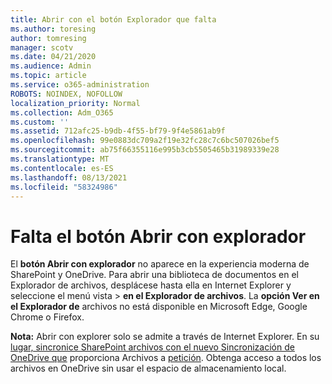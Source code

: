 ```yaml
---
title: Abrir con el botón Explorador que falta
ms.author: toresing
author: tomresing
manager: scotv
ms.date: 04/21/2020
ms.audience: Admin
ms.topic: article
ms.service: o365-administration
ROBOTS: NOINDEX, NOFOLLOW
localization_priority: Normal
ms.collection: Adm_O365
ms.custom: ''
ms.assetid: 712afc25-b9db-4f55-bf79-9f4e5861ab9f
ms.openlocfilehash: 99e0883dc709a2f19e32fc28c7c6bc507026bef5
ms.sourcegitcommit: ab75f66355116e995b3cb5505465b31989339e28
ms.translationtype: MT
ms.contentlocale: es-ES
ms.lasthandoff: 08/13/2021
ms.locfileid: "58324986"
---
```

# <a name="the-open-with-explorer-button-is-missing"></a>Falta el botón Abrir con explorador

El **botón Abrir con explorador** no aparece en la experiencia moderna de SharePoint y OneDrive. Para abrir una biblioteca de documentos en el Explorador de archivos, desplácese hasta ella en Internet Explorer y seleccione el menú vista \> **en el Explorador de archivos**. La **opción Ver en el Explorador de** archivos no está disponible en Microsoft Edge, Google Chrome o Firefox. 
  
**Nota:** Abrir con explorer solo se admite a través de Internet Explorer. En su [lugar, sincronice SharePoint archivos con el nuevo Sincronización de OneDrive que](https://support.office.com/article/6de9ede8-5b6e-4503-80b2-6190f3354a88.aspx) proporciona Archivos a [petición](https://support.office.com/article/0e6860d3-d9f3-4971-b321-7092438fb38e.aspx). Obtenga acceso a todos los archivos en OneDrive sin usar el espacio de almacenamiento local. 
  

